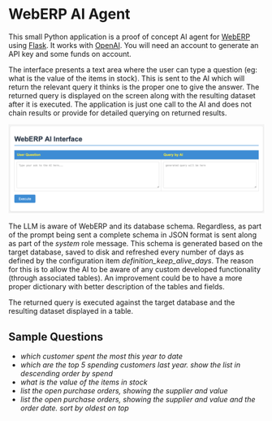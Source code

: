 # WebERP AI Agent

This small Python application is a proof of concept AI agent for [WebERP](https://weberp.org/) using [Flask](https://flask.palletsprojects.com/en/stable/). It works with [OpenAI]( https://openai.com/). You will need an account to generate an API key and some funds on account. 

The interface presents a text area where the user can type a question (eg: what is the value of the items in stock). This is sent to the AI which will return the relevant query it thinks is the proper one to give the answer. The returned query is displayed on the screen along with the resulting dataset after it is executed. The application is just one call to the AI and does not chain results or provide for detailed querying on returned results.

![the UI](/images/weberai_mainscreen.png)

The LLM is aware of WebERP and its database schema. Regardless, as part of the prompt being sent a complete schema in JSON format is sent along as part of the *system* role message. This schema is generated based on the target database, saved to disk and refreshed every number of days as defined by the configuration item *definition_keep_alive_days*. The reason for this is to allow the AI to be aware of any custom developed functionality (through associated tables). An improvement could be to have a more proper dictionary with better description of the tables and fields.

The returned query is executed against the target database and the resulting dataset displayed in a table. 

## Sample Questions
- *which customer spent the most this year to date*
- *which are the top 5 spending customers last year. show the list in descending order by spend* 
- *what is the value of the items in stock*
- *list the open purchase orders, showing the supplier and value*
- *list the open purchase orders, showing the supplier and value and the order date. sort by oldest on top*
